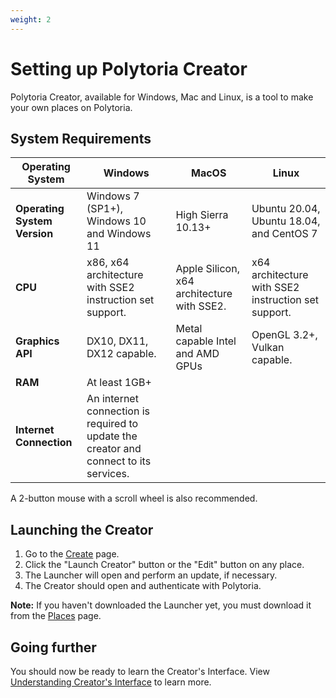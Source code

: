 ```yaml
---
weight: 2
---
```


# Setting up Polytoria Creator

Polytoria Creator, available for Windows, Mac and Linux, is a tool to make your own places on Polytoria.

## System Requirements

| Operating System             | Windows                                                                             | MacOS                                      | Linux                                               |
| ---------------------------- | ----------------------------------------------------------------------------------- | ------------------------------------------ | --------------------------------------------------- |
| **Operating System Version** | Windows 7 (SP1+), Windows 10 and Windows 11                                         | High Sierra 10.13+                         | Ubuntu 20.04, Ubuntu 18.04, and CentOS 7            |
| **CPU**                      | x86, x64 architecture with SSE2 instruction set support.                            | Apple Silicon, x64 architecture with SSE2. | x64 architecture with SSE2 instruction set support. |
| **Graphics API**             | DX10, DX11, DX12 capable.                                                           | Metal capable Intel and AMD GPUs           | OpenGL 3.2+, Vulkan capable.                        |
| **RAM**                      | At least 1GB+                                                                       |
| **Internet Connection**      | An internet connection is required to update the creator and connect to its services. |

A 2-button mouse with a scroll wheel is also recommended.

## Launching the Creator

1. Go to the [Create](https://polytoria.com/create/) page.
2. Click the "Launch Creator" button or the "Edit" button on any place.
3. The Launcher will open and perform an update, if necessary.
4. The Creator should open and authenticate with Polytoria.

<strong>Note:</strong>
If you haven't downloaded the Launcher yet, you must download it from the [Places](https://polytoria.com/places/) page.

## Going further
You should now be ready to learn the Creator's Interface. View [Understanding Creator's Interface](/tutorials/getting-started/creator-interface/) to learn more.